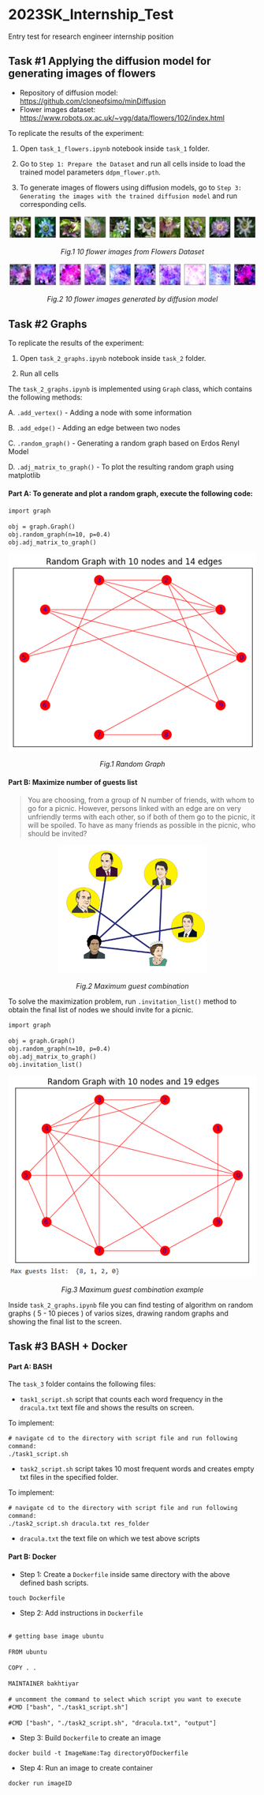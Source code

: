 # 2023SK_Internship_Test
Entry test for research engineer internship position 

## Task #1 Applying the diffusion model for generating images of flowers

- Repository of diffusion model: https://github.com/cloneofsimo/minDiffusion
- Flower images dataset: https://www.robots.ox.ac.uk/~vgg/data/flowers/102/index.html

To replicate the results of the experiment: 
1. Open `task_1_flowers.ipynb` notebook inside `task_1` folder.

2. Go to `Step 1: Prepare the Dataset` and run all cells inside to load the trained model parameters `ddpm_flower.pth`.
    
3. To generate images of flowers using diffusion models, go to `Step 3: Generating the images with the trained diffusion model` and run corresponding cells.


<p align="center">
  <img src="task_1/figures/task1_fig1.png">
</p>
<p align="center">   
   <em> Fig.1 10 flower images from Flowers Dataset </em>
</p>

<p align="center">
  <img src="task_1/figures/task1_fig2.png">
</p>
<p align="center">   
   <em> Fig.2 10 flower images generated by diffusion model </em>
</p>



## Task #2 Graphs

To replicate the results of the experiment: 
1. Open `task_2_graphs.ipynb` notebook inside `task_2` folder.
    
2. Run all cells


The `task_2_graphs.ipynb` is implemented using `Graph` class, which contains the following methods: 

A. `.add_vertex()` - Adding a node with some information 

B. `.add_edge()` - Adding an edge between two nodes 

C. `.random_graph()` - Generating a random graph based on Erdos Renyl Model

D. `.adj_matrix_to_graph()` - To plot the resulting random graph using matplotlib


#### Part A: To generate and plot a random graph, execute the following code:

```
import graph 

obj = graph.Graph()
obj.random_graph(n=10, p=0.4)
obj.adj_matrix_to_graph()
```


<p align="center">
  <img src="task_2/figures/task2_fig1.png">
</p>
<p align="center">   
   <em> Fig.1 Random Graph </em>
</p>


#### Part B: Maximize number of guests list

>You are choosing, from a group of N number of friends, with whom to go for a picnic. However, persons linked with an edge are on very unfriendly terms with each other, so if both of them go to the picnic, it will be spoiled. To have as many friends as possible in the picnic, who should be invited?


<p align="center">
  <img src="task_2/figures/task2_fig2.jpg" width = 300>
</p>
<p align="center">   
   <em> Fig.2 Maximum guest combination </em>
</p>


To solve the maximization problem, run `.invitation_list()` method to obtain the final list of nodes we should invite for a picnic. 
```
import graph 

obj = graph.Graph()
obj.random_graph(n=10, p=0.4)
obj.adj_matrix_to_graph()
obj.invitation_list()
```

<p align="center">
  <img src="task_2/figures/task2_fig3.png">
</p>
<p align="center">   
   <em> Fig.3 Maximum guest combination example </em>
</p>

Inside `task_2_graphs.ipynb` file you can find testing of algorithm on random graphs ( 5 - 10 pieces ) of varios sizes, drawing random graphs and showing the final list to the screen. 




## Task #3 BASH + Docker 


#### Part A: BASH

The `task_3` folder contains the following files:

- `task1_script.sh` script that counts each word frequency in the `dracula.txt` text file and shows the results on screen.

To implement: 

```
# navigate cd to the directory with script file and run following command:
./task1_script.sh

```



- `task2_script.sh` script takes 10 most frequent words and creates empty txt files in the specified folder. 

To implement:
```
# navigate cd to the directory with script file and run following command:
./task2_script.sh dracula.txt res_folder
```

- `dracula.txt` the text file on which we test above scripts 


#### Part B: Docker

- Step 1: Create a `Dockerfile` inside same directory with the above defined bash scripts. 
```
touch Dockerfile 
```

- Step 2: Add instructions in `Dockerfile` 
```

# getting base image ubuntu 

FROM ubuntu 

COPY . .

MAINTAINER bakhtiyar 

# uncomment the command to select which script you want to execute 
#CMD ["bash", "./task1_script.sh"]

#CMD ["bash", "./task2_script.sh", "dracula.txt", "output"]
```


- Step 3: Build `Dockerfile` to create an image

```
docker build -t ImageName:Tag directoryOfDockerfile
```


- Step 4: Run an image to create container 

```
docker run imageID
```








